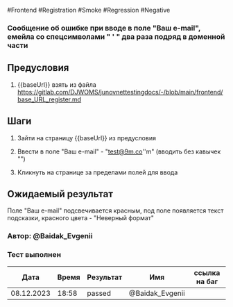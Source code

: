 #Frontend #Registration #Smoke #Regression #Negative

### Сообщение об ошибке при вводе в поле "Ваш e-mail", емейла со спецсимволами " ' " два раза подряд в доменной части

## Предусловия

1. {{baseUrl}} взять из файла https://gitlab.com/DJWOMS/junovnettestingdocs/-/blob/main/frontend/base_URL_register.md

## Шаги

1. Зайти на страницу {{baseUrl}} из предусловия

2. Ввести в поле "Ваш e-mail" - "test@9m.co''m" (вводить без кавычек "")

3. Кликнуть на странице за пределами полей для ввода

## Ожидаемый результат

Поле "Ваш e-mail" подсвечивается красным, под поле появляется текст подсказки, красного цвета - "Неверный формат"

### Автор: @Baidak_Evgenii

### Тест выполнен
|     Дата    | Время | Результат   |   Имя  | ссылка на баг |
|     ---     |  ---  |    ---      |   ---  |      ---      |
|  08.12.2023 | 18:58 |   passed    | @Baidak_Evgenii |      |

